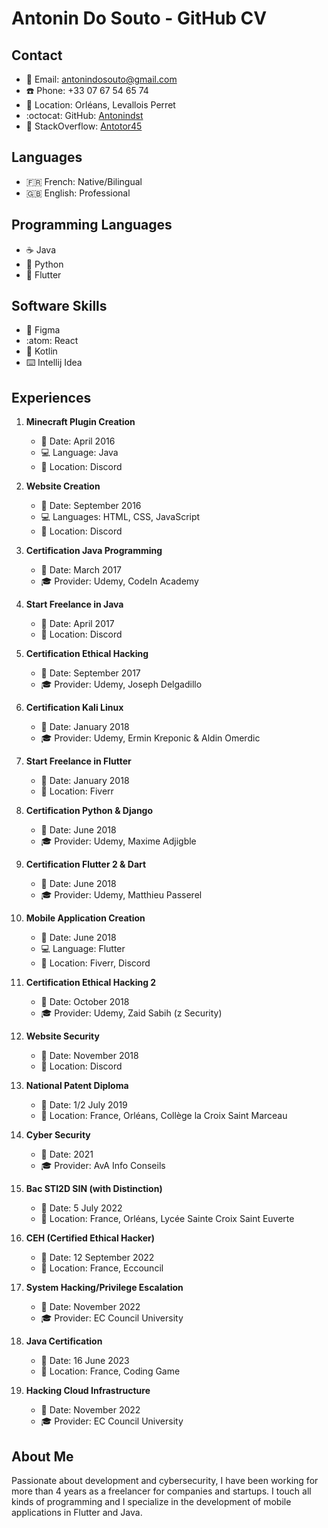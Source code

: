 # Antonin Do Souto - GitHub CV

## Contact
- :email: Email: antonindosouto@gmail.com
- :phone: Phone: +33 07 67 54 65 74
- :round_pushpin: Location: Orléans, Levallois Perret
- :octocat: GitHub: [Antonindst](https://github.com/Antonindst)
- :mag_right: StackOverflow: [Antotor45](https://stackoverflow.com/users/1234567/antotor45)

## Languages
- :fr: French: Native/Bilingual
- :uk: English: Professional

## Programming Languages
- :coffee: Java
- :snake: Python
- :iphone: Flutter

## Software Skills
- :art: Figma
- :atom: React
- :robot: Kotlin
- :keyboard: Intellij Idea

## Experiences
1. **Minecraft Plugin Creation**
   - :calendar: Date: April 2016
   - :computer: Language: Java
   - :speech_balloon: Location: Discord

2. **Website Creation**
   - :calendar: Date: September 2016
   - :computer: Languages: HTML, CSS, JavaScript
   - :speech_balloon: Location: Discord

3. **Certification Java Programming**
   - :calendar: Date: March 2017
   - :mortar_board: Provider: Udemy, CodeIn Academy

4. **Start Freelance in Java**
   - :calendar: Date: April 2017
   - :speech_balloon: Location: Discord

5. **Certification Ethical Hacking**
   - :calendar: Date: September 2017
   - :mortar_board: Provider: Udemy, Joseph Delgadillo

6. **Certification Kali Linux**
   - :calendar: Date: January 2018
   - :mortar_board: Provider: Udemy, Ermin Kreponic & Aldin Omerdic

7. **Start Freelance in Flutter**
   - :calendar: Date: January 2018
   - :speech_balloon: Location: Fiverr

8. **Certification Python & Django**
   - :calendar: Date: June 2018
   - :mortar_board: Provider: Udemy, Maxime Adjigble

9. **Certification Flutter 2 & Dart**
   - :calendar: Date: June 2018
   - :mortar_board: Provider: Udemy, Matthieu Passerel

10. **Mobile Application Creation**
    - :calendar: Date: June 2018
    - :computer: Language: Flutter
    - :speech_balloon: Location: Fiverr, Discord

11. **Certification Ethical Hacking 2**
    - :calendar: Date: October 2018
    - :mortar_board: Provider: Udemy, Zaid Sabih (z Security)

12. **Website Security**
    - :calendar: Date: November 2018
    - :speech_balloon: Location: Discord

13. **National Patent Diploma**
    - :calendar: Date: 1/2 July 2019
    - :round_pushpin: Location: France, Orléans, Collège la Croix Saint Marceau

14. **Cyber Security**
    - :calendar: Date: 2021
    - :mortar_board: Provider: AvA Info Conseils

15. **Bac STI2D SIN (with Distinction)**
    - :calendar: Date: 5 July 2022
    - :round_pushpin: Location: France, Orléans, Lycée Sainte Croix Saint Euverte

16. **CEH (Certified Ethical Hacker)**
    - :calendar: Date: 12 September 2022
    - :round_pushpin: Location: France, Eccouncil

17. **System Hacking/Privilege Escalation**
    - :calendar: Date: November 2022
    - :mortar_board: Provider: EC Council University

18. **Java Certification**
    - :calendar: Date: 16 June 2023
    - :round_pushpin: Location: France, Coding Game

19. **Hacking Cloud Infrastructure**
    - :calendar: Date: November 2022
    - :mortar_board: Provider: EC Council University

## About Me
Passionate about development and cybersecurity, I have been working for more than 4 years as a freelancer for companies and startups. I touch all kinds of programming and I specialize in the development of mobile applications in Flutter and Java.
